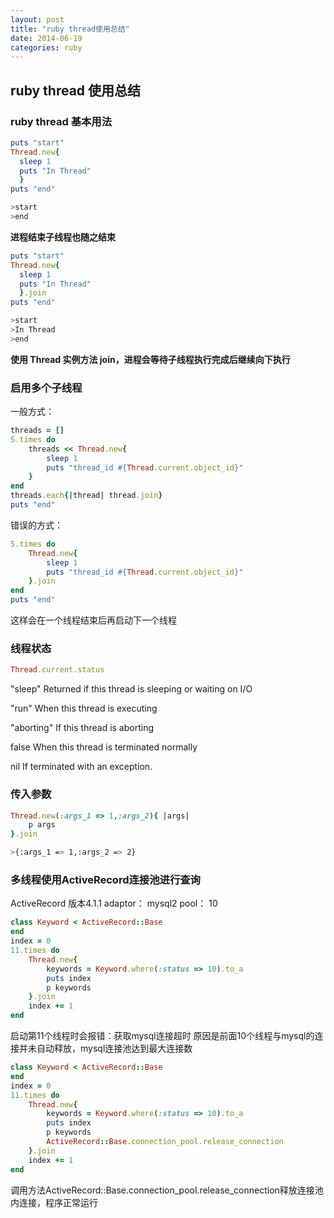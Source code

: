 ```yaml
---
layout: post
title: "ruby thread使用总结"
date: 2014-06-19
categories: ruby
---
```


## ruby thread 使用总结

### ruby thread 基本用法

```ruby
puts "start"
Thread.new{
  sleep 1
  puts "In Thread"
  }
puts "end"
```
```bash
>start
>end
```
**进程结束子线程也随之结束**

```ruby
puts "start"
Thread.new{
  sleep 1
  puts "In Thread"
  }.join
puts "end"
```
```bash
>start
>In Thread
>end
```

**使用 Thread 实例方法 join，进程会等待子线程执行完成后继续向下执行**

### 启用多个子线程

一般方式：
```ruby
threads = []
5.times do 
    threads << Thread.new{
        sleep 1
        puts "thread_id #{Thread.current.object_id}"
    }
end
threads.each{|thread| thread.join}
puts "end"
```

错误的方式：
```ruby
5.times do 
    Thread.new{
        sleep 1
        puts "thread_id #{Thread.current.object_id}"
    }.join
end
puts "end"
```
这样会在一个线程结束后再启动下一个线程

### 线程状态
```ruby
Thread.current.status
```
"sleep"
Returned if this thread is sleeping or waiting on I/O

"run"
When this thread is executing

"aborting"
If this thread is aborting

false
When this thread is terminated normally

nil
If terminated with an exception.

### 传入参数

```ruby
Thread.new(:args_1 => 1,:args_2){ |args|
    p args
}.join
```
```bash
>{:args_1 => 1,:args_2 => 2}
```

### 多线程使用ActiveRecord连接池进行查询
ActiveRecord 版本4.1.1
adaptor： mysql2
pool： 10

```ruby
class Keyword < ActiveRecord::Base
end
index = 0
11.times do 
    Thread.new{
        keywords = Keyword.where(:status => 10).to_a
        puts index
        p keywords
    }.join
    index += 1
end
```

启动第11个线程时会报错：获取mysql连接超时
原因是前面10个线程与mysql的连接并未自动释放，mysql连接池达到最大连接数

```ruby
class Keyword < ActiveRecord::Base
end
index = 0
11.times do 
    Thread.new{
        keywords = Keyword.where(:status => 10).to_a
        puts index
        p keywords
        ActiveRecord::Base.connection_pool.release_connection
    }.join
    index += 1
end
```
调用方法ActiveRecord::Base.connection_pool.release_connection释放连接池内连接，程序正常运行

